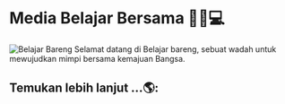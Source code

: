 # Media Belajar Bersama  👋🤼💻

<img src="https://res.cloudinary.com/dhq7lmwdj/image/upload/v1620703845/Github/Header_qynwar.jpg" alt="Belajar Bareng">
Selamat datang di Belajar bareng, sebuat wadah untuk mewujudkan mimpi bersama kemajuan Bangsa.


## Temukan lebih lanjut ...🌎: 

